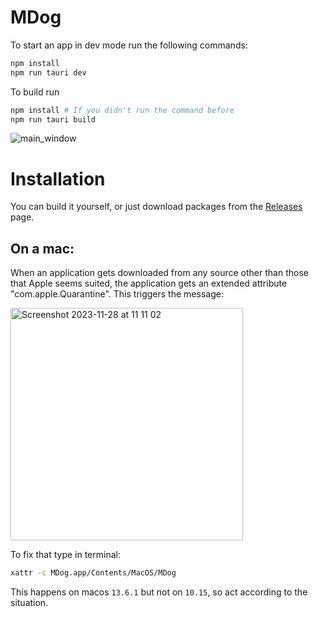 # MDog

To start an app in dev mode run the following commands:

```bash
npm install
npm run tauri dev
```

To build run

```bash
npm install # If you didn't run the command before
npm run tauri build
```

![main_window](https://github.com/olegus199/MDog/assets/128966780/8ba9bc34-5b2c-4289-bafd-4125c8958a9a)

# Installation

You can build it yourself, or just download packages from the [Releases](https://github.com/olegus199/MDog/releases) page.

## On a mac:

When an application gets downloaded from any source other than those that Apple seems suited, the application gets an extended attribute "com.apple.Quarantine". This triggers the message:

<img width="372" alt="Screenshot 2023-11-28 at 11 11 02" src="https://github.com/olegus199/MDog/assets/109857267/e72d9160-7ddc-497e-a49b-9bcd57df16de">

To fix that type in terminal:
```bash
xattr -c MDog.app/Contents/MacOS/MDog
```
This happens on macos `13.6.1` but not on `10.15`, so act according to the situation.
